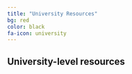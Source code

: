 ```yaml
---
title: "University Resources"
bg: red
color: black
fa-icon: university
---
```


## University-level resources
